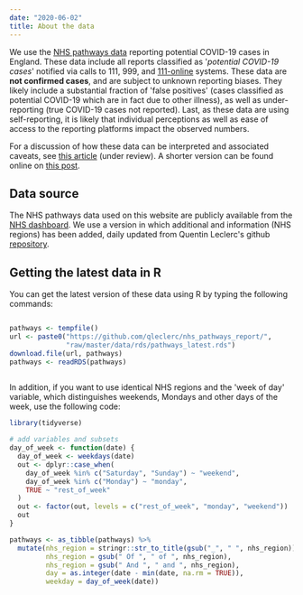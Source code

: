 ```yaml
---
date: "2020-06-02"
title: About the data
---
```


We use the [NHS pathways data](https://digital.nhs.uk/dashboards/nhs-pathways)
reporting potential COVID-19 cases in England. These data include all reports
classified as '*potential COVID-19 cases*' notified via calls to 111, 999, and
[111-online](https://111.nhs.uk/) systems. These data are **not confirmed
cases**, and are subject to unknown reporting biases. They likely include a
substantial fraction of 'false positives' (cases classified as potential
COVID-19 which are in fact due to other illness), as well as under-reporting
(true COVID-19 cases not reported). Last, as these data are using
self-reporting, it is likely that individual perceptions as well as ease of
access to the reporting platforms impact the observed numbers. 


For a discussion of how these data can be interpreted and associated caveats,
see [this
article](https://www.medrxiv.org/content/10.1101/2020.05.16.20103820v1) (under
review). A shorter version can be found online on [this
post](https://cmmid.github.io/topics/covid19/nhs-pathways.html).


## Data source

The NHS pathways data used on this website are publicly available from the [NHS
dashboard]( https://digital.nhs.uk/dashboards/nhs-pathways).  We use a version
in which additional and information (NHS regions) has been added, daily updated
from Quentin Leclerc's github
[repository](https://github.com/qleclerc/nhs_pathways_report).


## Getting the latest data in R

You can get the latest version of these data using R by typing the following
commands:

```r

pathways <- tempfile()
url <- paste0("https://github.com/qleclerc/nhs_pathways_report/",
              "raw/master/data/rds/pathways_latest.rds")
download.file(url, pathways)
pathways <- readRDS(pathways)
              
```

In addition, if you want to use identical NHS regions and the 'week of day'
variable, which distinguishes weekends, Mondays and other days of the week, use
the following code:

```r
library(tidyverse)

# add variables and subsets
day_of_week <- function(date) {
  day_of_week <- weekdays(date)
  out <- dplyr::case_when(
    day_of_week %in% c("Saturday", "Sunday") ~ "weekend",
    day_of_week %in% c("Monday") ~ "monday",
    TRUE ~ "rest_of_week"
  )
  out <- factor(out, levels = c("rest_of_week", "monday", "weekend"))
  out
}

pathways <- as_tibble(pathways) %>%
  mutate(nhs_region = stringr::str_to_title(gsub("_", " ", nhs_region)),
         nhs_region = gsub(" Of ", " of ", nhs_region),
         nhs_region = gsub(" And ", " and ", nhs_region),
         day = as.integer(date - min(date, na.rm = TRUE)),
         weekday = day_of_week(date))

```

